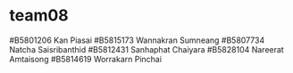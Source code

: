 # team08
#B5801206 Kan Piasai
#B5815173 Wannakran Sumneang
#B5807734 Natcha Saisribanthid
#B5812431 Sanhaphat Chaiyara
#B5828104 Nareerat Amtaisong
#B5814619 Worrakarn Pinchai